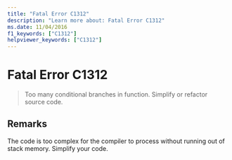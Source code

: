 ```yaml
---
title: "Fatal Error C1312"
description: "Learn more about: Fatal Error C1312"
ms.date: 11/04/2016
f1_keywords: ["C1312"]
helpviewer_keywords: ["C1312"]
---
```

# Fatal Error C1312

> Too many conditional branches in function. Simplify or refactor source code.

## Remarks

The code is too complex for the compiler to process without running out of stack memory.  Simplify your code.
